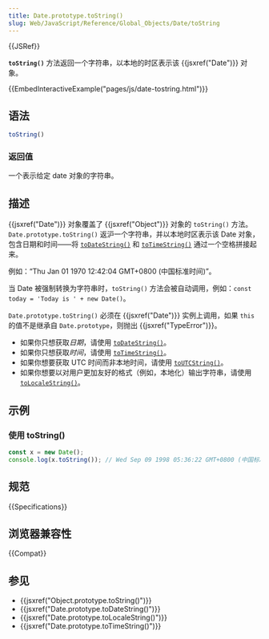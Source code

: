 ```yaml
---
title: Date.prototype.toString()
slug: Web/JavaScript/Reference/Global_Objects/Date/toString
---
```


{{JSRef}}

**`toString()`** 方法返回一个字符串，以本地的时区表示该 {{jsxref("Date")}} 对象。

{{EmbedInteractiveExample("pages/js/date-tostring.html")}}

## 语法

```js
toString()
```

### 返回值

一个表示给定 date 对象的字符串。

## 描述

{{jsxref("Date")}} 对象覆盖了 {{jsxref("Object")}} 对象的 `toString()` 方法。`Date.prototype.toString()` 返沪一个字符串，并以本地时区表示该 Date 对象，包含日期和时间——将 [`toDateString()`](/zh-CN/docs/Web/JavaScript/Reference/Global_Objects/Date/toDateString) 和 [`toTimeString()`](/zh-CN/docs/Web/JavaScript/Reference/Global_Objects/Date/toTimeString) 通过一个空格拼接起来。

例如：“Thu Jan 01 1970 12:42:04 GMT+0800 (中国标准时间)”。

当 Date 被强制转换为字符串时，`toString()` 方法会被自动调用，例如：`const today = 'Today is ' + new Date()`。

`Date.prototype.toString()` 必须在 {{jsxref("Date")}} 实例上调用，如果 `this` 的值不是继承自 `Date.prototype`，则抛出 {{jsxref("TypeError")}}。

- 如果你只想获取*日期*，请使用 [`toDateString()`](/zh-CN/docs/Web/JavaScript/Reference/Global_Objects/Date/toDateString)。
- 如果你只想获取*时间*，请使用 [`toTimeString()`](/zh-CN/docs/Web/JavaScript/Reference/Global_Objects/Date/toTimeString)。
- 如果你想要获取 UTC 时间而非本地时间，请使用 [`toUTCString()`](/zh-CN/docs/Web/JavaScript/Reference/Global_Objects/Date/toUTCString)。
- 如果你想要以对用户更加友好的格式（例如，本地化）输出字符串，请使用 [`toLocaleString()`](/zh-CN/docs/Web/JavaScript/Reference/Global_Objects/Date/toLocaleString)。

## 示例

### 使用 toString()

```js
const x = new Date();
console.log(x.toString()); // Wed Sep 09 1998 05:36:22 GMT+0800 (中国标准时间)
```

## 规范

{{Specifications}}

## 浏览器兼容性

{{Compat}}

## 参见

- {{jsxref("Object.prototype.toString()")}}
- {{jsxref("Date.prototype.toDateString()")}}
- {{jsxref("Date.prototype.toLocaleString()")}}
- {{jsxref("Date.prototype.toTimeString()")}}
